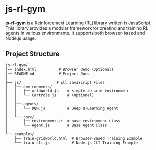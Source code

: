 # js-rl-gym

**js-rl-gym** is a Reinforcement Learning (RL) library written in JavaScript. This library provides a modular framework for creating and training RL agents in various environments. It supports both browser-based and Node.js usage.

## Project Structure

```plaintext
js-rl-gym/
│── index.html          # Browser Demo (Optional)
│── README.md           # Project Docs
│
├── js/                # All JavaScript Files
│   ├── environments/
│   │   ├── GridWorld.js    # Simple 2D Grid Environment
│   │   └── CartPole.js     # (Optional)
│   │
│   ├── agents/
│   │   └── DQN.js          # Deep Q-Learning Agent
│   │
│   └── core/
│       ├── Environment.js  # Base Environment Class
│       └── Agent.js        # Base Agent Class
│
└── examples/
    ├── train-gridworld.html  # Browser-Based Training Example
    └── train-cli.js          # Node.js CLI Training Example
